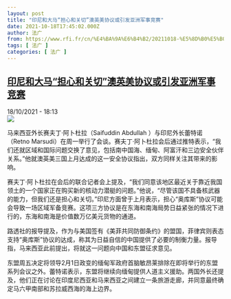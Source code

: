 ```yaml
---
layout: post
title: "印尼和大马“担心和关切”澳英美协议或引发亚洲军事竞赛"
date: 2021-10-18T17:45:02.000Z
author: 法广
from: https://www.rfi.fr/cn/%E4%BA%9A%E6%B4%B2/20211018-%E5%8D%B0%E5%B0%BC%E5%92%8C%E5%A4%A7%E9%A9%AC-%E6%8B%85%E5%BF%83%E5%92%8C%E5%85%B3%E5%88%87-%E5%A5%A5%E5%BA%93%E6%96%AF%E5%8D%8F%E8%AE%AE%E6%88%96%E5%BC%95%E5%8F%91%E4%BA%9A%E6%B4%B2%E5%86%9B%E4%BA%8B%E7%AB%9E%E8%B5%9B
tags: [ 法广 ]
categories: [ 法广 ]
---
```

<!--1634579102000-->
[印尼和大马“担心和关切”澳英美协议或引发亚洲军事竞赛](https://www.rfi.fr/cn/%E4%BA%9A%E6%B4%B2/20211018-%E5%8D%B0%E5%B0%BC%E5%92%8C%E5%A4%A7%E9%A9%AC-%E6%8B%85%E5%BF%83%E5%92%8C%E5%85%B3%E5%88%87-%E5%A5%A5%E5%BA%93%E6%96%AF%E5%8D%8F%E8%AE%AE%E6%88%96%E5%BC%95%E5%8F%91%E4%BA%9A%E6%B4%B2%E5%86%9B%E4%BA%8B%E7%AB%9E%E8%B5%9B)
------

<div>
<div>18/10/2021 - 18:13</div><img src="https://s.rfi.fr/media/display/ec8da572-302c-11ec-9a70-005056a97e36/Capture-835.PNG"><div >                    <p>马来西亚外长赛夫丁·阿卜杜拉（Saifuddin Abdullah ）与印尼外长蕾特诺（Retno Marsudi）在周一举行了会谈。赛夫丁·阿卜杜拉会后通过推特表示，“我们还就区域和国际问题交换了意见，包括南中国海、缅甸、阿富汗和三边安全伙伴关系。”他就澳英美三国上月达成的这一安全协议指出，双方同样关注其带来的影响。</p><p>赛夫丁·阿卜杜拉在会后的联合记者会上提及，“我们同意该地区最近关于靠近我国领土的一个国家正在购买新的核动力潜艇的问题。”他说，“尽管该国不具备核武器的能力，但我们还是担心和关切。”印尼方面曾于上月表示，担心“奥库斯”协议可能会导致一场区域军备竞赛。这项三方协议是在东海和南海局势日益紧张的情况下进行的，东海和南海是价值数万亿美元货物的通道。</p><p>路透社的报导提及，作为与美国签有《美菲共同防御条约》的盟国，菲律宾则表态支持“奥库斯”协议的达成，称其为日益自信的中国提供了必要的制衡力量。报导指，马来西亚此前提出，将就这一问题向中国和东盟征求意见。</p><p>东盟周五决定将领导2月1日政变的缅甸军政府首脑敏昂莱排除在即将举行的东盟系列会议之外。蕾特诺表示，东盟将继续向缅甸提供人道主义援助。两国外长还提及，他们正在讨论在印度尼西亚和马来西亚之间建立一条旅游走廊，并同意最终确定马六甲南部和苏拉威西海的海上边界。</p>                                            <div data-selfpromo-newsletter>    </div>    <div data-selfpromo-app>    </div>                </div>
</div>
